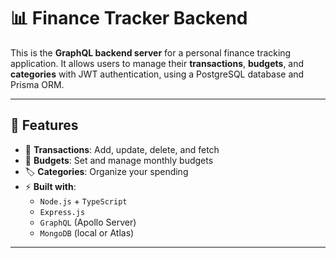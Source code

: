 # 📊 Finance Tracker Backend

This is the **GraphQL backend server** for a personal finance tracking application. It allows users to manage their **transactions**, **budgets**, and **categories** with JWT authentication, using a PostgreSQL database and Prisma ORM.

---

## 🚀 Features

- 🧾 **Transactions**: Add, update, delete, and fetch
- 📅 **Budgets**: Set and manage monthly budgets
- 🏷️ **Categories**: Organize your spending
- ⚡ **Built with**:
  - `Node.js` + `TypeScript`
  - `Express.js`
  - `GraphQL` (Apollo Server)
  - `MongoDB` (local or Atlas)
  
---
